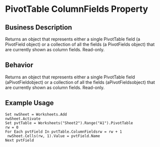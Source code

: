 # PivotTable ColumnFields Property

## Business Description
Returns an object that represents either a single PivotTable field (a PivotField object) or a collection of all the fields (a PivotFields object) that are currently shown as column fields. Read-only.

## Behavior
Returns an object that represents either a single PivotTable field (aPivotFieldobject) or a collection of all the fields (aPivotFieldsobject) that are currently shown as column fields. Read-only.

## Example Usage
```vba
Set nwSheet = Worksheets.Add 
nwSheet.Activate 
Set pvtTable = Worksheets("Sheet2").Range("A1").PivotTable 
rw = 0 
For Each pvtField In pvtTable.ColumnFieldsrw = rw + 1 
 nwSheet.Cells(rw, 1).Value = pvtField.Name 
Next pvtField
```